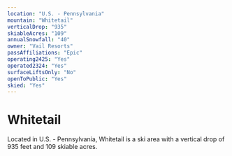 ```yaml
---
location: "U.S. - Pennsylvania"
mountain: "Whitetail"
verticalDrop: "935"
skiableAcres: "109"
annualSnowfall: "40"
owner: "Vail Resorts"
passAffiliations: "Epic"
operating2425: "Yes"
operated2324: "Yes"
surfaceLiftsOnly: "No"
openToPublic: "Yes"
skied: "Yes"
---
```


# Whitetail

Located in U.S. - Pennsylvania, Whitetail is a ski area with a vertical drop of 935 feet and 109 skiable acres.